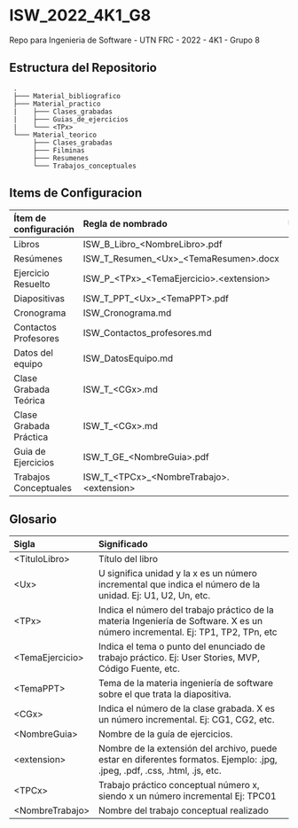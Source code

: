 # ISW_2022_4K1_G8
Repo para Ingenieria de Software - UTN FRC - 2022 - 4K1 - Grupo 8

## Estructura del Repositorio

     .
     ├─── Material_bibliografico
     ├─── Material_practico
     |    ├─── Clases_grabadas
     |    ├─── Guias_de_ejercicios
     |    └─── <TPx>
     └─── Material_teorico
          ├─── Clases_grabadas
          ├─── Filminas
          ├─── Resumenes
          └─── Trabajos_conceptuales

## Items de Configuracion

| **Ítem de configuración**     | **Regla de nombrado**                             | **Ubicación Física**                                   |
| :---------------------------- | :-----------------------------------------------  | :------------------------------------------------------|
| Libros                        | ISW_B_Libro_\<NombreLibro>.pdf                    | ISW_2022_4K1_G8/Material_bibliografico                 |
| Resúmenes                     | ISW_T_Resumen_\<Ux>_\<TemaResumen>.docx           | ISW_2022_4K1_G8/Material_teorico/Resumenes             |
| Ejercicio Resuelto            | ISW_P_\<TPx>_\<TemaEjercicio>.\<extension>        | ISW_2022_4K1_G8/Material_practico/<TPx>/<TemaEjercicio>|
| Diapositivas                  | ISW_T_PPT_\<Ux>_\<TemaPPT>.pdf                    | ISW_2022_4K1_G8/Material_teorico/Diapositivas          |
| Cronograma                    | ISW_Cronograma.md                                 | ISW_2022_4K1_G8/                                       |
| Contactos Profesores          | ISW_Contactos_profesores.md                       | ISW_2022_4K1_G8/                                       |
| Datos del equipo              | ISW_DatosEquipo.md                                | ISW_2022_4K1_G8/                                       |
| Clase Grabada Teórica         | ISW_T_\<CGx>.md                                   | ISW_2022_4K1_G8/Material_teorico/Clases_grabadas       |
| Clase Grabada Práctica        | ISW_T_\<CGx>.md                                   | ISW_2022_4K1_G8/Material_practico/Clases_grabadas      |
| Guia de Ejercicios            | ISW_T_GE_\<NombreGuia>.pdf                        | ISW_2022_4K1_G8/Material_teorico/Guias_de_ejercicios   |
| Trabajos Conceptuales         | ISW_T_\<TPCx>_\<NombreTrabajo>.\<extension>       | ISW_2022_4K1_G8/Material_teorico/Trabajos_conceptuales |

## Glosario

| Sigla           | Significado                                                                                                                     |
| :-------------- | :-------------------------------------------------------------------------------------------------------------------------------|
| \<TituloLibro>   | Título del libro                                                                                                               |
| \<Ux>            | U significa unidad y la x es un número incremental que indica el número de la unidad. Ej: U1, U2, Un, etc.                     |
| \<TPx>           | Indica el número del trabajo práctico de la materia Ingeniería de Software. X es un número incremental. Ej: TP1, TP2, TPn, etc |
| \<TemaEjercicio> | Indica el tema o punto del enunciado de trabajo práctico. Ej: User Stories, MVP, Código Fuente, etc.                           |
| \<TemaPPT>       | Tema de la materia ingeniería de software sobre el que trata la diapositiva.                                                   |
| \<CGx>           | Indica el número de la clase grabada. X es un número incremental. Ej: CG1, CG2, etc.                                           |
| \<NombreGuia>    | Nombre de la guía de ejercicios.                                                                                               |
| \<extension>     | Nombre de la extensión del archivo, puede estar en diferentes formatos. Ejemplo: .jpg, .jpeg, .pdf, .css, .html, .js, etc.     |
| \<TPCx>          | Trabajo práctico conceptual número x, siendo x un número incremental Ej: TPC01                                                 |   
| \<NombreTrabajo> | Nombre del trabajo conceptual realizado                                                                                        |   

